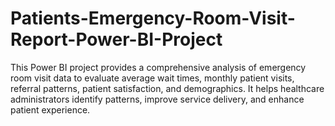 # Patients-Emergency-Room-Visit-Report-Power-BI-Project
This Power BI project provides a comprehensive analysis of emergency room visit data to evaluate average wait times, monthly patient visits, referral patterns, patient satisfaction, and demographics. It helps healthcare administrators identify patterns, improve service delivery, and enhance patient experience.
